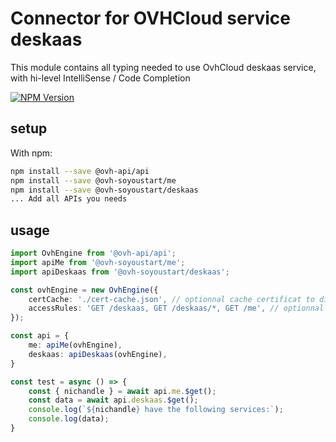 # Connector for OVHCloud service deskaas

This module contains all typing needed to use OvhCloud deskaas service, with hi-level IntelliSense / Code Completion

[![NPM Version](https://img.shields.io/npm/v/@ovh-soyoustart/deskaas.svg?style=flat)](https://www.npmjs.org/package/@ovh-soyoustart/deskaas)

## setup

With npm:
````bash
npm install --save @ovh-api/api
npm install --save @ovh-soyoustart/me
npm install --save @ovh-soyoustart/deskaas
... Add all APIs you needs
````

## usage

````typescript
import OvhEngine from '@ovh-api/api';
import apiMe from '@ovh-soyoustart/me';
import apiDeskaas from '@ovh-soyoustart/deskaas';

const ovhEngine = new OvhEngine({ 
    certCache: './cert-cache.json', // optionnal cache certificat to disk
    accessRules: 'GET /deskaas, GET /deskaas/*, GET /me', // optionnal limit the requested privileges.
});

const api = {
    me: apiMe(ovhEngine),
    deskaas: apiDeskaas(ovhEngine),
}

const test = async () => {
    const { nichandle } = await api.me.$get();
    const data = await api.deskaas.$get();
    console.log(`${nichandle} have the following services:`);
    console.log(data);
}

````